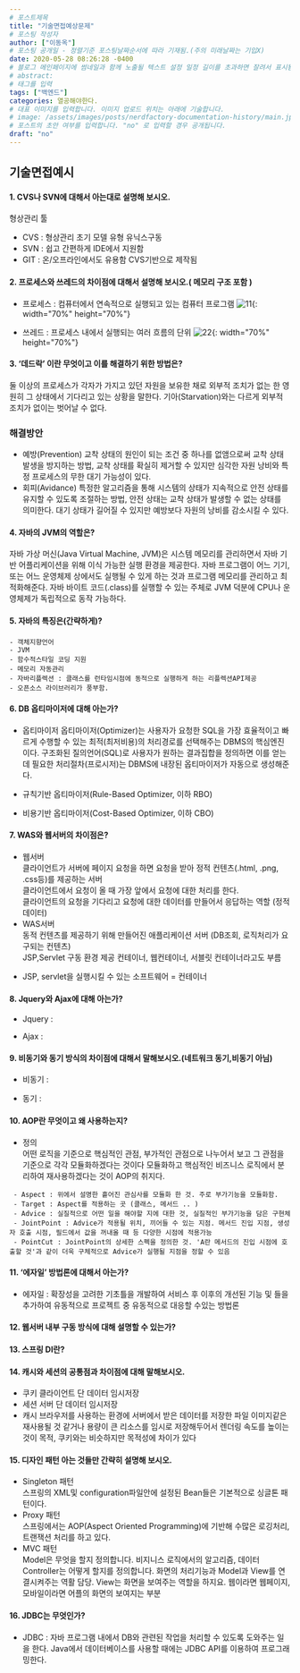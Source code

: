 ```yaml
---
# 포스트제목
title: "기술면접예상문제"
# 포스팅 작성자
author: ["이동옥"] 
# 포스팅 공개일 - 정렬기준 포스팅날짜순서에 따라 기재됨.(주의 미래날짜는 기입X)
date: 2020-05-28 08:26:28 -0400
# 블로그 메인페이지에 썸네일과 함께 노출될 텍스트 설정 일정 길이를 초과하면 잘려서 표시됨.
# abstract:
# 태그를 입력
tags: ["백엔드"]
categories: 열공해야한다.
# 대표 이미지를 입력합니다. 이미지 업로드 위치는 아래에 기술합니다.
# image: /assets/images/posts/nerdfactory-documentation-history/main.jpg
# 포스트의 초안 여부를 입력합니다. "no" 로 입력할 경우 공개됩니다.
draft: "no"
---
```


## 기술면접예시
#### 1. CVS나 SVN에 대해서 아는대로 설명해 보시오.  
형상관리 툴
 - CVS : 형상관리 초기 모델 유형 유닉스구동  
 - SVN : 쉽고 간편하게 IDE에서 지원함  
 - GIT : 온/오프라인에서도 유용함 CVS기반으로 제작됨  
  
#### 2. 프로세스와 쓰레드의 차이점에 대해서 설명해 보시오.( 메모리 구조 포함 )  
 - 프로세스 : 컴퓨터에서 연속적으로 실행되고 있는 컴퓨터 프로그램
 ![11](https://user-images.githubusercontent.com/12209348/84111250-7fbf1400-aa61-11ea-9c24-d0cf2690f5f3.png){: width="70%" height="70%"}  
 
 - 쓰레드 : 프로세스 내에서 실행되는 여러 흐름의 단위
  ![22](https://user-images.githubusercontent.com/12209348/84111254-8188d780-aa61-11ea-9f7c-382c8ad3bfbb.png){: width="70%" height="70%"}  

#### 3. ‘데드락’ 이란 무엇이고 이를 해결하기 위한 방법은?
 둘 이상의 프로세스가 각자가 가지고 있던 자원을 보유한 채로 외부적 조치가 없는 한 영원히 그 상태에서 기다리고 있는 상황을 말한다. 기아(Starvation)와는 다르게 외부적 조치가 없이는 벗어날 수 없다.  
### 해결방안 
 - 예방(Prevention)
교착 상태의 원인이 되는 조건 중 하나를 없앰으로써 교착 상태 발생을 방지하는 방법, 교착 상태를 확실히 제거할 수 있지만 심각한 자원 낭비와 특정 프로세스의 무한 대기 가능성이 있다.
 - 회피(Avidance)
특정한 알고리즘을 통해 시스템의 상태가 지속적으로 안전 상태를 유지할 수 있도록 조절하는 방법, 안전 상태는 교착 상태가 발생할 수 없는 상태를 의미한다. 대기 상태가 길어질 수 있지만 예방보다 자원의 낭비를 감소시킬 수 있다.

#### 4. 자바의 JVM의 역할은?
자바 가상 머신(Java Virtual Machine, JVM)은 시스템 메모리를 관리하면서 자바 기반 어플리케이션을 위해 이식 가능한 실행 환경을 제공한다.
자바 프로그램이 어느 기기, 또는 어느 운영체제 상에서도 실행될 수 있게 하는 것과 프로그램 메모리를 관리하고 최적화해준다.
자바 바이트 코드(.class)를 실행할 수 있는 주체로 JVM 덕분에 CPU나 운영체제가 독립적으로 동작 가능하다. 

#### 5. 자바의 특징은(간략하게)?
  ```
  - 객체지향언어
  - JVM
  - 함수적스타일 코딩 지원
  - 메모리 자동관리
  - 자바리플렉션 : 클래스를 런타임시점에 동적으로 실행하게 하는 리플렉션API제공
  - 오픈소스 라이브러리가 풍부함.
  ```
  
#### 6. DB 옵티마이저에 대해 아는가?  
 - 옵티마이저 
옵티마이저(Optimizer)는 사용자가 요청한 SQL을 가장  효율적이고 빠르게 수행할 수 있는 최적(최저비용)의 처리경로를 선택해주는 DBMS의 핵심엔진이다. 구조화된 질의언어(SQL)로 사용자가 원하는 결과집합을 정의하면 이를 얻는 데 필요한 처리절차(프로시저)는 DBMS에 내장된 옵티마이저가 자동으로 생성해준다.

 - 규칙기반 옵티마이저(Rule-Based Optimizer, 이하 RBO)
 - 비용기반 옵티마이저(Cost-Based Optimizer, 이하 CBO)
#### 7. WAS와 웹서버의 차이점은?  
 - 웹서버  
클라이언트가 서버에 페이지 요청을 하면 요청을 받아 정적 컨텐츠(.html, .png, .css등)를 제공하는 서버  
클라이언트에서 요청이 올 때 가장 앞에서 요청에 대한 처리를 한다.  
클라이언트의 요청을 기다리고 요청에 대한 데이터를 만들어서 응답하는 역할 (정적 데이터)  
 - WAS서버  
동적 컨텐츠를 제공하기 위해 만들어진 애플리케이션 서버 (DB조회, 로직처리가 요구되는 컨텐츠)  
JSP,Servlet 구동 환경 제공 컨테이너, 웹컨테이너, 서블릿 컨테이너라고도 부름  
* JSP, servlet을 실행시킬 수 있는 소프트웨어 = 컨테이너  

#### 8. Jquery와 Ajax에 대해 아는가?  
 - Jquery : 
 
 - Ajax : 
 

#### 9. 비동기와 동기 방식의 차이점에 대해서 말해보시오.(네트워크 동기,비동기 아님)  
 - 비동기 :
 
 - 동기 : 

#### 10. AOP란 무엇이고 왜 사용하는지?
 - 정의  
어떤 로직을 기준으로 핵심적인 관점, 부가적인 관점으로 나누어서 보고 그 관점을 기준으로 각각 모듈화하겠다는 것이다
모듈화하고 핵심적인 비즈니스 로직에서 분리하여 재사용하겠다는 것이 AOP의 취지다.
```
 - Aspect : 위에서 설명한 흩어진 관심사를 모듈화 한 것. 주로 부가기능을 모듈화함.
 - Target : Aspect를 적용하는 곳 (클래스, 메서드 .. )
 - Advice : 실질적으로 어떤 일을 해야할 지에 대한 것, 실질적인 부가기능을 담은 구현체
 - JointPoint : Advice가 적용될 위치, 끼어들 수 있는 지점. 메서드 진입 지점, 생성자 호출 시점, 필드에서 값을 꺼내올 때 등 다양한 시점에 적용가능
 - PointCut : JointPoint의 상세한 스펙을 정의한 것. 'A란 메서드의 진입 시점에 호출할 것'과 같이 더욱 구체적으로 Advice가 실행될 지점을 정할 수 있음
```

#### 11. ‘에자일’ 방법론에 대해서 아는가?  
 - 에자일 : 확장성을 고려한 기초틀을 개발하여 서비스 후 이후의 개선된 기능 및 들을 추가하여 유동적으로 프로젝트 중 유동적으로 대응할 수있는 방법론 
 
#### 12. 웹서버 내부 구동 방식에 대해 설명할 수 있는가?  


#### 13. 스프링 DI란?  

 
#### 14. 캐시와 세션의 공통점과 차이점에 대해 말해보시오.  
 - 쿠키
   클라이언트 단 데이터 임시저장
 - 세션
   서버 단 데이터 임시저장
 - 캐시
 브라우저를 사용하는 환경에 서버에서 받은 데이터를 저장한 파일 
 이미지같은 재사용될 것 같거나 용량이 큰 리소스를 임시로 저장해두어서 렌더링 속도를 높이는 것이 목적, 쿠키와는 비슷하지만 목적성에 차이가 있다
 
#### 15. 디자인 패턴 아는 것들만 간략히 설명해 보시오.  
 - Singleton 패턴  
스프링의 XML및 configuration파일안에 설정된 Bean들은 기본적으로 싱글톤 패턴이다.
 - Proxy 패턴  
스프링에서는 AOP(Aspect Oriented Programming)에 기반해 수많은 로깅처리, 트랜잭션 처리를 하고 있다.
 - MVC 패턴  
Model은 무엇을 할지 정의합니다. 비지니스 로직에서의 알고리즘, 데이터 
Controller는 어떻게 할지를 정의합니다. 화면의 처리기능과 Model과 View를 연결시켜주는 역활 담당. 
View는 화면을 보여주는 역할을 하지요. 웹이라면 웹페이지, 모바일이라면 어플의 화면의 보여지는 부분

#### 16. JDBC는 무엇인가?  
 - JDBC : 자바 프로그램 내에서 DB와 관련된 작업을 처리할 수 있도록 도와주는 일을 한다.  Java에서 데이터베이스를 사용할 때에는 JDBC API를 이용하여 프로그래밍한다.
